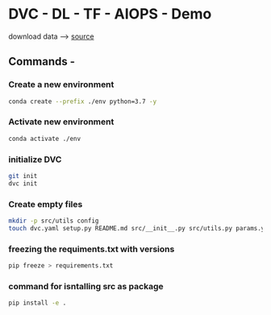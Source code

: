# DVC - DL - TF - AIOPS - Demo

download data --> [source](https://drive.google.com/drive/u/0/folders/1tz4IOoJKdi999IRdqJY04VOifyllRzj1)

## Commands - 

### Create a new environment
```bash
conda create --prefix ./env python=3.7 -y
```

### Activate new environment
```bash
conda activate ./env
```

### initialize DVC
```bash
git init
dvc init
```

### Create empty files
```bash
mkdir -p src/utils config
touch dvc.yaml setup.py README.md src/__init__.py src/utils.py params.yaml config/config.yaml src/utils/all_utils.py .gitignore 
```


### freezing the requiments.txt with versions
```bash
pip freeze > requirements.txt 
```

### command for isntalling src as package
```bash
pip install -e .
```